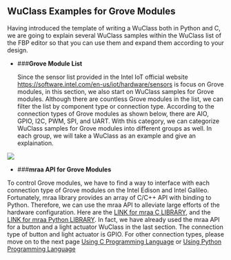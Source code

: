 ## WuClass Examples for Grove Modules

Having introduced the template of writing a WuClass both in Python and C, we are going to explain several WuClass samples within the WuClass list of the FBP editor so that you can use them and expand them according to your design. 

* ###**Grove Module List**   

  Since the sensor list provided in the Intel IoT official website https://software.intel.com/en-us/iot/hardware/sensors is focus on Grove modules, in this section, we also start on WuClass samples for Grove modules. Although there are countless Grove modules in the list, we can filter the list by component type or connection type. According to the connection types of Grove modules as shown below, there are AIO, GPIO, I2C, PWM, SPI, and UART. With this category, we can categorize WuClass samples for Grove modules into different groups as well. In each group, we will take a WuClass as an example and give an explaination.    

 ![](intel_iot_sensor.png)

* ###**mraa API for Grove Modules**   

 To control Grove modules, we have to find a way to interface with each connection type of Grove modules on the Intel Edison and Intel Galileo. Fortunately, mraa library provides an array of C/C++ API with binding to Python. Therefore, we can use the mraa API to alleviate large efforts of the hardware configuration. Here are the [LINK for mraa C LIBRARY](http://iotdk.intel.com/docs/master/mraa/), and the [LINK for mraa Python LIBRARY](http://iotdk.intel.com/docs/master/mraa/python/index.html). In fact, we have already used the mraa API for a button and a light actuator WuClass in the last section. The connection type of button and light actuator is GPIO. For other connection types, please move on to the next page [Using C Programming Language](../Ch6/Grove/c_program.md) or [Using Python Programming Language](../Ch6/Grove/python_program.md)          

